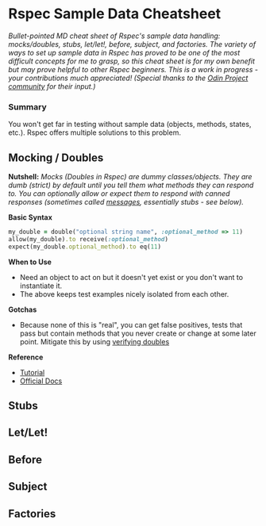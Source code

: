 # Rspec Sample Data Cheatsheet

_Bullet-pointed MD cheat sheet of Rspec's sample data handling: mocks/doubles, stubs, let/let!, before, subject, and factories. The variety of ways to set up sample data in Rspec has proved to be one of the most difficult concepts for me to grasp, so this cheat sheet is for my own benefit but may prove helpful to other Rspec beginners. This is a work in progress - your contributions much appreciated! (Special thanks to the [Odin Project community](http://www.theodinproject.com/) for their input.)_

### Summary
You won't get far in testing without sample data (objects, methods, states, etc.). Rspec offers multiple solutions to this problem. 

## Mocking / Doubles
**Nutshell:** 
_Mocks (Doubles in Rspec) are dummy *classes/objects*. They are dumb (strict) by default until you tell them what methods they can respond to. You can optionally *allow* or *expect* them to respond with canned responses (sometimes called [messages](https://relishapp.com/rspec/rspec-mocks/v/3-5/docs/basics/allowing-messages), essentially stubs - see below)._

**Basic Syntax** 
```ruby
my_double = double("optional string name", :optional_method => 11)
allow(my_double).to receive(:optional_method)
expect(my_double.optional_method).to eq(11)
```
**When to Use**
* Need an object to act on but it doesn't yet exist or you don't want to instantiate it.
* The above keeps test examples nicely isolated from each other.

**Gotchas**
* Because none of this is "real", you can get false positives, tests that pass but contain methods that you never create or change at some later point. Mitigate this by using [verifying doubles](https://relishapp.com/rspec/rspec-mocks/v/3-5/docs/verifying-doubles)

**Reference**
* [Tutorial](https://www.tutorialspoint.com/rspec/rspec_test_doubles.htm)
* [Official Docs](https://relishapp.com/rspec/rspec-mocks/v/3-5/docs/basics) 

## Stubs


## Let/Let!


## Before


## Subject


## Factories






